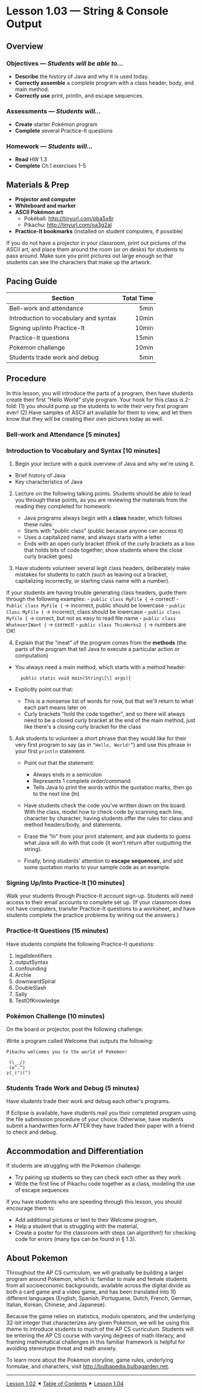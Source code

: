 Lesson 1.03 — String & Console Output
====================================================================================================

Overview
--------
### Objectives — _Students will be able to…_
  - **Describe** the history of Java and why it is used today.
  - **Correctly assemble** a complete program with a class header, body, and main method.
  - **Correctly use** print, println, and escape sequences.

### Assessments — _Students will…_
  - **Create** starter Pokémon program
  - **Complete** several Practice-It questions

### Homework — _Students will…_
  - **Read** HW 1.3
  - **Complete** Ch.1 exercises 1-5


Materials & Prep
----------------
  - **Projector and computer**
  - **Whiteboard and marker**
  - **ASCII Pokémon art**
    - Pokéball: http://tinyurl.com/pba5x8r
    - Pikachu: http://tinyurl.com/oa3g2al
  - **Practice-It bookmarks** (installed on student computers, if possible)

If you do not have a projector in your classroom, print out pictures of the ASCII art, and place
them around the room (or on desks) for students to pass around. Make sure you print pictures out
large enough so that students can see the characters that make up the artwork.

Pacing Guide
------------

| Section                               | Total Time |
|---------------------------------------|-----------:|
| Bell-work and attendance              |       5min |
| Introduction to vocabulary and syntax |      10min |
| Signing up/into Practice-It           |      10min |
| Practice-It questions                 |      15min |
| Pokémon challenge                     |      10min |
| Students trade work and debug         |       5min |

Procedure
---------

In this lesson, you will introduce the parts of a program, then have students create their first
“Hello World” style program. Your hook for this class is 2-fold: (1) you should pump up the students
to write their very first program ever! (2) Have samples of ASCII art available for them to view,
and let them know that they will be creating their own pictures today as well.

### Bell-work and Attendance \[5 minutes\]

### Introduction to Vocabulary and Syntax \[10 minutes\]

1. Begin your lecture with a quick overview of Java and why we're using it.
  - Brief history of Java
  - Key characteristics of Java

2. Lecture on the following talking points. Students should be able to lead you through these
   points, as you are reviewing the materials from the reading they completed for homework:
   - Java programs always begin with a **class** header, which follows these rules:
   - Starts with “public class” (public because anyone can access it)
   - Uses a capitalized name, and always starts with a letter
   - Ends with an open curly bracket (think of the curly brackets as a box that holds bits of code
     together; show students where the close curly bracket goes)

3. Have students volunteer several legit class headers, deliberately make mistakes for students to
   catch (such as leaving out a bracket, capitalizing incorrectly, or starting class name with a
   number).

  If your students are having trouble generating class headers, guide them through the following
  examples:
    - `public class MyFile {` → correct!
    - `Public class MyFile {` → incorrect, public should be lowercase
    - `public Class MyFile {` → incorrect, class should be lowercase
    - `public class Myfile {` → correct, but not as easy to read file name
    - `public class WhateverIWant {` → correct!
    - `public class ThisWorks2 {` → numbers are OK!

4. Explain that the “meat” of the program comes from the **methods** (the parts of the program that
   tell Java to execute a particular action or computation)
  - You always need a main method, which starts with a method header:

          public static void main(String\[\] args){

  - Explicitly point out that:
    - This is a nonsense list of words for now, but that we'll return to what each part means later
      on
    - Curly brackets “hold the code together”, and so there will always need to be a closed curly
      bracket at the end of the main method, just like there's a closing curly bracket for the class

5. Ask students to volunteer a short phrase that they would like for their very first program to say
   (as in `“Hello, World!”`) and use this phrase in your first `println` statement.

    - Point out that the statement:
      - Always ends in a semicolon
      - Represents 1 complete order/command
      - Tells Java to print the words within the quotation marks, then go to the next line (ln)

    - Have students check the code you've written down on the board. With the class, model how to
      check code by scanning each line, character by character, having students offer the rules for
      class and method headers/body, and statements.

    - Erase the “ln” from your print statement, and ask students to guess what Java will do with
      that code (it won't return after outputting the string).

    - Finally, bring students' attention to **escape sequences**, and add some quotation marks to
      your sample code as an example.

### Signing Up/Into Practice-It \[10 minutes\]
Walk your students through Practice-It account sign-up. Students will need access to their email
accounts to complete set up. (If your classroom does not have computers, transfer Practice-It
questions to a worksheet, and have students complete the practice problems by writing out the
answers.)

### Practice-It Questions (15 minutes)

Have students complete the following Practice-It questions:
  1. legalIdentifiers
  2. outputSyntax
  3. confounding
  4. Archie
  5. downwardSpiral
  6. DoubleSlash
  7. Sally
  8. TestOfKnowledge

### Pokémon Challenge (10 minutes)

On the board or projector, post the following challenge:

Write a program called Welcome that outputs the following:

    Pikachu welcomes you to the world of Pokémon!

     (\__/)
     (o^.^)
    z(_(")(")

### Students Trade Work and Debug (5 minutes)

Have students trade their work and debug each other's programs.

If Eclipse is available, have students mail you their completed program using the file submission
procedure of your choice. Otherwise, have students submit a handwritten form AFTER they have traded
their paper with a friend to check and debug.


Accommodation and Differentiation
---------------------------------

If students are struggling with the Pokemon challenge:
-   Try pairing up students so they can check each other as they work
-   Write the first line of Pikachu code together as a class, modeling the use of escape sequences

If you have students who are speeding through this lesson, you should encourage them to:
-   Add additional pictures or text to their Welcome program,
-   Help a student that is struggling with the material,
-   Create a poster for the classroom with steps (an algorithm!) for checking code for errors (many
    tips can be found in § 1.3).


About Pokemon
-------------

Throughout the AP CS curriculum, we will gradually be building a larger program around Pokemon,
which is: familiar to male and female students from all socioeconomic backgrounds, available across
the digital divide as both a card game and a video game, and has been translated into 10 different
languages (English, Spanish, Portuguese, Dutch, French, German, Italian, Korean, Chinese, and
Japanese).

Because the game relies on statistics, modulo operators, and the underlying 32-bit integer that
characterizes any given Pokemon, we will be using this theme to introduce students to much of the AP
CS curriculum. Students will be entering the AP CS course with varying degrees of math literacy, and
framing mathematical challenges in this familiar framework is helpful for avoiding stereotype threat
and math anxiety.

To learn more about the Pokemon storyline, game rules, underlying formulae, and characters, visit
<http://bulbapedia.bulbagarden.net>.


----------------------------------------------------------------------------------------------------
[Lesson 1.02](Lesson-102.md) ⯇ [Table of Contents](/Summary.md) ⯈ [Lesson 1.04](Lesson-104.md)
